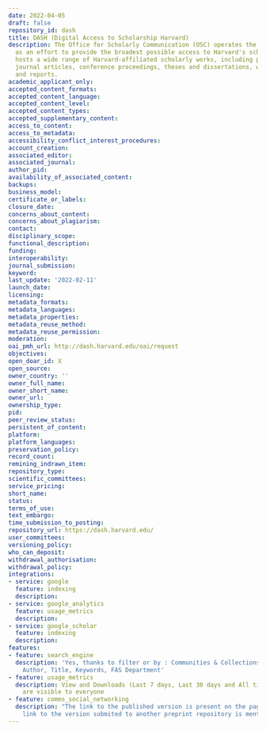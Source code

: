 ```yaml
---
date: 2022-04-05
draft: false
repository_id: dash
title: DASH (Digital Access to Scholarship Harvard)
description: The Office for Scholarly Communication (OSC) operates the DASH repository
  as an effort to provide the broadest possible access to Harvard's scholarship. DASH
  hosts a wide range of Harvard-affiliated scholarly works, including pre- and post-refereed
  journal articles, conference proceedings, theses and dissertations, working papers,
  and reports.
academic_applicant_only:
accepted_content_formats:
accepted_content_language:
accepted_content_level:
accepted_content_types:
accepted_supplementary_content:
access_to_content:
access_to_metadata:
accessibility_conflict_interest_procedures:
account_creation:
associated_editor:
associated_journal:
author_pid:
availability_of_associated_content:
backups:
business_model:
certificate_or_labels:
closure_date:
concerns_about_content:
concerns_about_plagiarism:
contact:
disciplinary_scope:
functional_description:
funding:
interoperability:
journal_submission:
keyword:
last_update: '2022-02-11'
launch_date:
licensing:
metadata_formats:
metadata_languages:
metadata_properties:
metadata_reuse_method:
metadata_reuse_permission:
moderation:
oai_pmh_url: http://dash.harvard.edu/oai/request
objectives:
open_doar_id: X
open_source:
owner_country: ''
owner_full_name:
owner_short_name:
owner_url:
ownership_type:
pid:
peer_review_status:
persistent_of_content:
platform:
platform_languages:
preservation_policy:
record_count:
remining_indrawn_item:
repository_type:
scientific_committees:
service_pricing:
short_name:
status:
terms_of_use:
text_embargo:
time_submission_to_posting:
repository_url: https://dash.harvard.edu/
user_committees:
versioning_policy:
who_can_deposit:
withdrawal_authorisation:
withdrawal_policy:
integrations:
- service: google
  feature: indexing
  description:
- service: google_analytics
  feature: usage_metrics
  description:
- service: google_scholar
  feature: indexing
  description:
features:
- feature: search_engine
  description: 'Yes, thanks to filter or by : Communities & Collections, Issue Date,
    Author, Title, Keywords, FAS Department'
- feature: usage_metrics
  description: View and Downloads (Last 7 days, Last 30 days and All time statistics)
    are visible to everyone
- feature: comms_social_networking
  description: "The link to the published version is present on the page. Also the
    link to the version submited to another preprint repository is mentioned \L\L"
---
```



